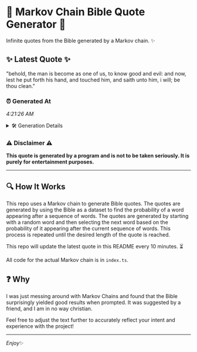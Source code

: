 # 📖 Markov Chain Bible Quote Generator 📖

Infinite quotes from the Bible generated by a Markov chain. ✨

## ✨ Latest Quote ✨
"behold, the man is become as one of us, to know good and evil: and now, lest he put forth his hand, and touched him, and saith unto him, i will; be thou clean."

### ⏰ Generated At
*4:21:26 AM*

<details>
    <summary>🛠️ Generation Details</summary>
    <p>
        <strong>🌱 Seed:</strong> behold,<br>
        <strong>🔄 Iterations:</strong> 33<br>
        <strong>📜 Context History:</strong><br>[ behold, ]: the<br>[ behold,, the ]: man<br>[ behold,, the, man ]: is<br>[ behold,, the, man, is ]: become<br>[ behold,, the, man, is, become ]: as<br>[ behold,, the, man, is, become, as ]: one<br>[ the, man, is, become, as, one ]: of<br>[ man, is, become, as, one, of ]: us,<br>[ is, become, as, one, of, us, ]: to<br>[ become, as, one, of, us,, to ]: know<br>[ as, one, of, us,, to, know ]: good<br>[ one, of, us,, to, know, good ]: and<br>[ of, us,, to, know, good, and ]: evil:<br>[ us,, to, know, good, and, evil: ]: and<br>[ to, know, good, and, evil:, and ]: now,<br>[ know, good, and, evil:, and, now, ]: lest<br>[ good, and, evil:, and, now,, lest ]: he<br>[ and, evil:, and, now,, lest, he ]: put<br>[ evil:, and, now,, lest, he, put ]: forth<br>[ and, now,, lest, he, put, forth ]: his<br>[ now,, lest, he, put, forth, his ]: hand,<br>[ lest, he, put, forth, his, hand, ]: and<br>[ he, put, forth, his, hand,, and ]: touched<br>[ put, forth, his, hand,, and, touched ]: him,<br>[ forth, his, hand,, and, touched, him, ]: and<br>[ his, hand,, and, touched, him,, and ]: saith<br>[ hand,, and, touched, him,, and, saith ]: unto<br>[ and, touched, him,, and, saith, unto ]: him,<br>[ touched, him,, and, saith, unto, him, ]: i<br>[ him,, and, saith, unto, him,, i ]: will;<br>[ and, saith, unto, him,, i, will; ]: be<br>[ saith, unto, him,, i, will;, be ]: thou<br>[ unto, him,, i, will;, be, thou ]: clean.<br>
    </p>
</details>

### ⚠️ Disclaimer ⚠️
**This quote is generated by a program and is not to be taken seriously. It is purely for entertainment purposes.**

---

## 🔍 How It Works

This repo uses a Markov chain to generate Bible quotes. The quotes are generated by using the Bible as a dataset to find the probability of a word appearing after a sequence of words. The quotes are generated by starting with a random word and then selecting the next word based on the probability of it appearing after the current sequence of words. This process is repeated until the desired length of the quote is reached.

This repo will update the latest quote in this README every 10 minutes. ⏳

All code for the actual Markov chain is in `index.ts`.

## ❓ Why

I was just messing around with Markov Chains and found that the Bible surprisingly yielded good results when prompted. 
It was suggested by a friend, and I am in no way christian.

Feel free to adjust the text further to accurately reflect your intent and experience with the project!

---

*Enjoy*✨
